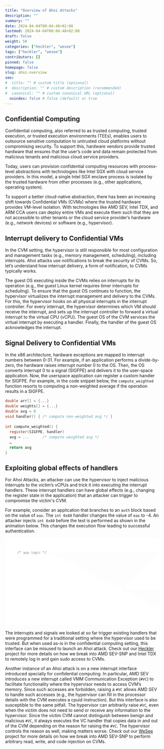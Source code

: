 ```yaml
---
title: "Overview of Ahoi Attacks"
description: ""
summary: ""
date: 2024-04-04T00:04:48+02:00
lastmod: 2024-04-04T00:04:48+02:00
draft: false
weight: 50
categories: ["heckler", "wesee"]
tags: ["heckler", "wesee"]
contributors: []
pinned: false
homepage: false
slug: ahoi-overview
seo:
#  title: "" # custom title (optional)
#  description: "" # custom description (recommended)
#  canonical: "" # custom canonical URL (optional)
  noindex: false # false (default) or true
---
```


## Confidential Computing

Confidential computing, also referred to as trusted computing, trusted execution, or trusted execution environments (TEEs), enables users to outsource sensitive computation to untrusted cloud platforms without compromising security. To support this, hardware vendors provide trusted hardware that ensures that the user’s code and data remain protected from malicious tenants and malicious cloud service providers. 

Today, users can provision confidential computing resources with process-level abstractions with technologies like Intel SGX with cloud service providers. In this model, a single Intel SGX enclave process is isolated by the trusted hardware from other processes (e.g., other applications, operating system). 

To support a better cloud-native abstraction, there has been an increasing shift towards Confidential VMs (CVMs) where the trusted hardware provides VM-level isolation. With technologies like AMD SEV, Intel TDX, and ARM CCA users can deploy entire VMs and execute them such that they are not accessible to other tenants or the cloud service provider’s hardware (e.g., network devices) or software (e.g., hypervisor). 


## Interrupt delivery to Confidential VMs

In the CVM setting, the hypervisor is still responsible for most configuration and management tasks (e.g., memory management, scheduling), including interrupts. Ahoi attacks use notifications to break the security of CVMs. So, let’s understand how interrupt delivery, a form of notification, to CVMs typically works.

The guest OS executing inside the CVMs relies on interrupts for its operation (e.g., the guest Linux kernel requires timer interrupts for scheduling). To ensure that the guest OS continues to function, the hypervisor virtualizes the interrupt management and delivery to the CVMs. For this, the hypervisor hooks on all physical interrupts in the interrupt controller. For every interrupt, the hypervisor determines which VM should receive the interrupt, and sets up the interrupt controller to forward a virtual interrupt to the virtual CPU (vCPU). The guest OS of the CVM services the virtual interrupt by executing a handler. Finally, the handler of the guest OS acknowledges the interrupt.


## Signal Delivery to Confidential VMs

In the x86 architecture, hardware exceptions are mapped to interrupt numbers between 0-31. For example, if an application performs a divide-by-zero, the hardware raises interrupt number 0 to the OS. Then, the OS converts interrupt 0 to a signal (SIGFPE) and delivers it to the user-space application. Now, the userspace application can register a custom handler for SIGFPE. For example, in the code snippet below, the `compute_weighted` function resorts to computing a non-weighted average if the operation results in a SIGFPE. 

```c
double arr[] = {...}
double weights[] = {...}
double avg = 0
void handler() { /* compute non-weighted avg */ } 

int compute_weighted() {
  register(SIGFPE, handler)
  avg = ...      /* compute weighted avg */ 
  …
  return avg
}  
```


## Exploiting global effects of handlers

For Ahoi Attacks, an attacker can use the hypervisor to inject malicious interrupts to the victim’s vCPUs and trick it into executing the interrupt handlers. These interrupt handlers can have global effects (e.g., changing the register state in the application) that an attacker can trigger to compromise the victim's CVM. 

For example, consider an application that branches to an `auth` block based on the value of `eax`. The `int 0x80` handler changes the value of `eax` to -4. An attacker injects `int 0x80` before the test is performed as shown in the animation below. This changes the execution flow leading to successful authentication. 

![Hecker int 0x80](heckler-int80.webp)

The interrupts and signals we looked at so far trigger existing handlers that were programmed for a traditional setting where the hypervisor used to be trusted. But when used as-is in the confidential computing setting, this interface can be misused to launch an Ahoi attack. Check out our [Heckler](../../heckler/) project for more details on how we break into AMD SEV-SNP and Intel TDX to remotely log in and gain sudo access to CVMs.

Another instance of an Ahoi attack is on a new interrupt interface introduced specially for confidential computing. In particular, AMD SEV introduces a new interrupt called VMM Communication Exception (`#VC`) to facilitate functionality where the hypervisor needs to access CVM’s memory. Since such accesses are forbidden, raising a `#VC` allows AMD SEV to handle such accesses (e.g., the hypervisor can fill in the processor details with the CVM executes a cpuid instruction). But this interface is also susceptible to the same pitfall. The hypervisor can arbitrarily raise `#VC`, even when the victim does not need to send or receive any information to the hypervisor. Since the victim CVM cannot distinguish between benign and malicious `#VC`, it always executes the VC handler that copies data in and out of the CVM depending on the reason for raising the `#VC`. The hypervisor controls the reason as well, making matters worse. Check out our [WeSee](../../wesee/) project for more details on how we break into AMD SEV-SNP to perform arbitrary read, write, and code injection on CVMs.